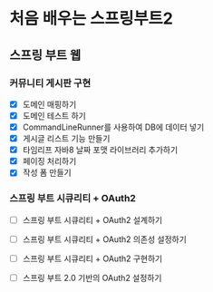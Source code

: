 # 처음 배우는 스프링부트2
## 스프링 부트 웹
### 커뮤니티 게시판 구현
- [x] 도메인 매핑하기
- [x] 도메인 테스트 하기
- [x] CommandLineRunner를 사용하여 DB에 데이터 넣기
- [x] 게시글 리스트 기능 만들기
- [x] 타임리프 자바8 날짜 포맷 라이브러리 추가하기
- [x] 페이징 처리하기
- [x] 작성 폼 만들기

### 스프링 부트 시큐리티 + OAuth2
 
- [ ] 스프링 부트 시큐리티 + OAuth2 설계하기
- [ ] 스프링 부트 시큐리티 + OAuth2 의존성 설정하기
- [ ] 스프링 부트 시큐리티 + OAuth2 구현하기
- [ ] 스프링 부트 2.0 기반의 OAuth2 설정하기

 